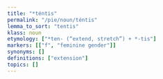```yaml
---
title: "*téntis"
permalink: "/pie/noun/téntis"
lemma_to_sort: "tentis"
klass: noun
etymology: ["*ten- (“extend, stretch”) +‎ *-tis"]
markers: [["f", "feminine gender"]]
synonyms: []
definitions: ["extension"]
topics: []
---
```

